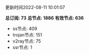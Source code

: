 更新时间2022-08-11 10:01:07

**总订阅: 73**
**总节点: 1886**
**有效节点: 636**
- ss节点: 409
- trojan节点: 151
- v2ray节点: 75
- ssr节点: 1
